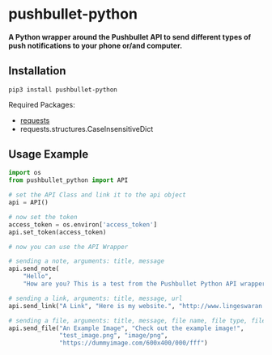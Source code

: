 # pushbullet-python
#### A Python wrapper around the Pushbullet API to send different types of push notifications to your phone or/and computer.

## Installation
```commandline
pip3 install pushbullet-python
```
Required Packages:
- [requests](https://requests.readthedocs.io/en/master/)
- requests.structures.CaseInsensitiveDict

## Usage Example
```python
import os
from pushbullet_python import API

# set the API Class and link it to the api object
api = API()

# now set the token
access_token = os.environ['access_token']
api.set_token(access_token)

# now you can use the API Wrapper

# sending a note, arguments: title, message
api.send_note(
    "Hello",
    "How are you? This is a test from the Pushbullet Python API wrapper.")

# sending a link, arguments: title, message, url
api.send_link("A Link", "Here is my website.", "http://www.lingeswaran.com")

# sending a file, arguments: title, message, file name, file type, file url
api.send_file("An Example Image", "Check out the example image!",
              "test_image.png", "image/png",
              "https://dummyimage.com/600x400/000/fff")
```